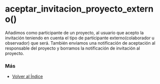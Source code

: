 # aceptar_invitacion_proyecto_externo()

Añadimos como participante de un proyecto, al usuario que acepto la invitación teniendo en cuenta el tipo de participante externo(colaborador u observador) que será. También enviamos una notificación de aceptación al responsable del proyecto y borramos la notificación de invitación al proyecto.

### Más

  * [Volver al Índice](./index.md)
